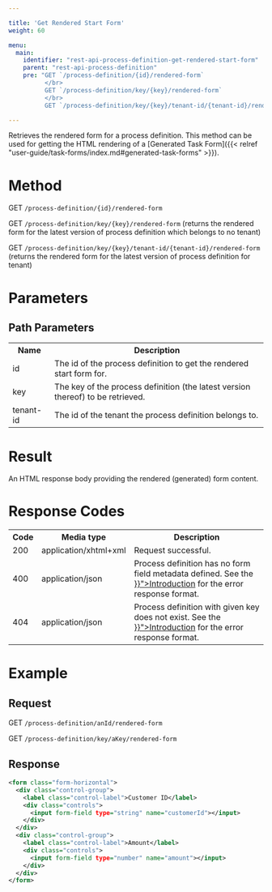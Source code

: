 ```yaml
---

title: 'Get Rendered Start Form'
weight: 60

menu:
  main:
    identifier: "rest-api-process-definition-get-rendered-start-form"
    parent: "rest-api-process-definition"
    pre: "GET `/process-definition/{id}/rendered-form`
          </br>
          GET `/process-definition/key/{key}/rendered-form`
          </br>
          GET `/process-definition/key/{key}/tenant-id/{tenant-id}/rendered-form`"

---
```


Retrieves the rendered form for a process definition. This method can be used for getting the HTML rendering of a [Generated Task Form]({{< relref "user-guide/task-forms/index.md#generated-task-forms" >}}).

# Method

GET `/process-definition/{id}/rendered-form`

GET `/process-definition/key/{key}/rendered-form` (returns the rendered form for the latest version of process definition which belongs to no tenant)

GET `/process-definition/key/{key}/tenant-id/{tenant-id}/rendered-form` (returns the rendered form for the latest version of process definition for tenant)

# Parameters

## Path Parameters

<table class="table table-striped">
  <tr>
    <th>Name</th>
    <th>Description</th>
  </tr>
  <tr>
    <td>id</td>
    <td>The id of the process definition to get the rendered start form for.</td>
  </tr>
  <tr>
    <td>key</td>
    <td>The key of the process definition (the latest version thereof) to be retrieved.</td>
  </tr>
  <tr>
    <td>tenant-id</td>
    <td>The id of the tenant the process definition belongs to.</td>
  </tr>
</table>


# Result

An HTML response body providing the rendered (generated) form content.

# Response Codes

<table class="table table-striped">
  <tr>
    <th>Code</th>
    <th>Media type</th>
    <th>Description</th>
  </tr>
  <tr>
    <td>200</td>
    <td>application/xhtml+xml</td>
    <td>Request successful.</td>
  </tr>
  <tr>
    <td>400</td>
    <td>application/json</td>
    <td>Process definition has no form field metadata defined. See the <a href="{{< relref "reference/rest/overview/index.md#error-handling" >}}">Introduction</a> for the error response format.</td>
  </tr>
  <tr>
    <td>404</td>
    <td>application/json</td>
    <td>Process definition with given key does not exist. See the <a href="{{< relref "reference/rest/overview/index.md#error-handling" >}}">Introduction</a> for the error response format.</td>
  </tr>
</table>


# Example

## Request

GET `/process-definition/anId/rendered-form`

GET `/process-definition/key/aKey/rendered-form`

## Response

```xml
<form class="form-horizontal">
  <div class="control-group">
    <label class="control-label">Customer ID</label>
    <div class="controls">
      <input form-field type="string" name="customerId"></input>
    </div>
  </div>
  <div class="control-group">
    <label class="control-label">Amount</label>
    <div class="controls">
      <input form-field type="number" name="amount"></input>
    </div>
  </div>
</form>
```

